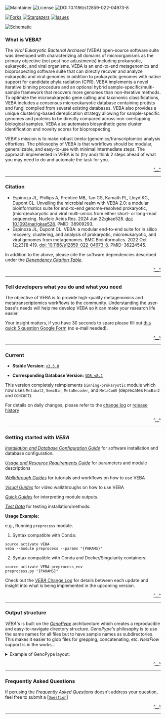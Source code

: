 <a name="readme-top"></a>

![Maintainer](https://img.shields.io/badge/Maintainer-@jolespin-blue) ![License](https://img.shields.io/badge/License-AGPLv3-blue) ![DOI:10.1186/s12859-022-04973-8](https://zenodo.org/badge/DOI/10.1186/s12859-022-04973-8.svg)

[![Forks][forks-shield]][forks-url]
[![Stargazers][stars-shield]][stars-url]
[![Issues][issues-shield]][issues-url]



[forks-shield]: https://img.shields.io/github/forks/jolespin/veba.svg?style=for-the-badge
[forks-url]: https://github.com/jolespin/veba/members
[stars-shield]: https://img.shields.io/github/stars/jolespin/veba.svg?style=for-the-badge
[stars-url]: https://github.com/jolespin/veba/stargazers
[issues-shield]: https://img.shields.io/github/issues/jolespin/veba.svg?style=for-the-badge
[issues-url]: https://github.com/jolespin/veba/issues

[![Schematic](images/graphical-abstract.png)](images/graphical-abstract.pdf)

### What is VEBA? 
The *Viral Eukaryotic Bacterial Archaeal* (VEBA) open-source software suite was developed with characterizing all domains of microorganisms as the primary objective (not post hoc adjustments) including prokaryotic, eukaryotic, and viral organisms.  VEBA is an end-to-end metagenomics and bioprospecting software suite that can directly recover and analyze eukaryotic and viral genomes in addition to prokaryotic genomes with native support for candidate phyla radiation (CPR). VEBA implements a novel iterative binning procedure and an optional hybrid sample-specific/multi-sample framework that recovers more genomes than non-iterative methods.  To optimize the microeukaryotic gene calling and taxonomic classifications, VEBA includes a consensus microeukaryotic database containing protists and fungi compiled from several existing databases. VEBA also provides a unique clustering-based dereplication strategy allowing for sample-specific genomes and proteins to be directly compared across non-overlapping biological samples. VEBA also automates biosynthetic gene cluster identification and novelty scores for bioprospecting.

VEBA's mission is to make robust (meta-)genomics/transcriptomics analysis effortless.  The philosophy of VEBA is that workflows should be modular, generalizable, and easy-to-use with minimal intermediate steps.  The approach implemented in VEBA is to (try and) think 2 steps ahead of what you may need to do and automate the task for you.

<p align="right"><a href="#readme-top">^__^</a></p>

___________________________________________________________________

### Citation

* Espinoza JL, Phillips A, Prentice MB, Tan GS, Kamath PL, Lloyd KG, Dupont CL. Unveiling the microbial realm with VEBA 2.0: a modular bioinformatics suite for end-to-end genome-resolved prokaryotic, (micro)eukaryotic and viral multi-omics from either short- or long-read sequencing. Nucleic Acids Res. 2024 Jun 22:gkae528. [doi: 10.1093/nar/gkae528](https://doi.org/10.1093/nar/gkae528). PMID: 38909293.
* Espinoza JL, Dupont CL. VEBA: a modular end-to-end suite for in silico recovery, clustering, and analysis of prokaryotic, microeukaryotic, and viral genomes from metagenomes. BMC Bioinformatics. 2022 Oct 12;23(1):419. [doi: 10.1186/s12859-022-04973-8](https://doi.org/10.1186/s12859-022-04973-8). PMID: 36224545.

In addition to the above, please cite the software dependencies described under the [*Dependency Citation Table*](CITATIONS.md).

<p align="right"><a href="#readme-top">^__^</a></p>

___________________________________________________________________

### Tell developers what you do and what you need

The objective of VEBA is to provide high-quality metagenomics and metatranscriptomics workflows to the community.  Understanding the user-base's needs will help me develop VEBA so it can make your research life easier.  

Your insight matters, if you have 30 seconds to spare please fill out [this quick 5 question Google Form](https://forms.gle/AVVsY35ZrfS3jgVL7) (no e-mail needed). 

<p align="right"><a href="#readme-top">^__^</a></p>

___________________________________________________________________

### Current

* **Stable Version:** [`v2.5.0`](https://github.com/jolespin/veba/releases/tag/v2.5.0)

* **Corresponding Database Version:** [`VDB_v8.1`](install/DATABASE.md)

This version completely reimplements `binning-prokaryotic` module which now uses `Metabat2`, `SemiBin`, `MetaDecoder`, and `MetaCoAG` (deprecates `MaxBin2` and `CONCOCT`).

For details on daily changes, please refer to the [change log](CHANGELOG.md) or [release history](https://github.com/jolespin/veba/releases)

<p align="right"><a href="#readme-top">^__^</a></p>


___________________________________________________________________

### Getting started with *VEBA*




[*Installation and Database Configuration Guide*](install/README.md) for software installation and database configuration.

[*Usage and Resource Requirements Guide*](bin/README.md) for parameters and module descriptions

[*Walkthrough Guides*](walkthroughs/README.md) for tutorials and workflows on how to use VEBA

[*Visual Guides*](https://www.youtube.com/@VEBA-Multiomics) for video walkthroughs on how to use VEBA

[*Quick Guides*](walkthroughs/docs/interpreting_module_outputs.md) for interpreting module outputs.

[*Test Data*](data/README.md) for testing installation/methods.


**Usage Example:**

e.g., Running `preprocess` module. 

1) Syntax compatible with Conda:

```
source activate VEBA
veba --module preprocess --params "{PARAMS}" 
```

2) Syntax compatible with Conda and Docker/Singularity containers:

```
source activate VEBA-preprocess_env
preprocess.py "{PARAMS}"
```

Check out the [*VEBA* Change Log](CHANGELOG.md) for details between each update and insight into what is being implemented in the upcoming version.

<p align="right"><a href="#readme-top">^__^</a></p>

___________________________________________________________________


### Output structure
*VEBA*'s is built on the [*GenoPype*](https://github.com/jolespin/genopype) archituecture which creates a reproducible and easy-to-navigate directory structure.  *GenoPype*'s philosophy is to use the same names for all files but to have sample names as subdirectories.  This makes it easier to glob files for grepping, concatenating, etc. *NextFlow* support is in the works...

<details>
	<summary> Example of GenoPype layout: </summary>

```
# Project directory
project_directory/

# Temporary directory
project_directory/tmp/

# Log directory
project_directory/logs/
project_directory/logs/[step]__[program-name].e
project_directory/logs/[step]__[program-name].o
project_directory/logs/[step]__[program-name].returncode

# Checkpoint directory
project_directory/checkpoints/
project_directory/checkpoints/

# Intermediate directories for each step
project_directory/intermediate/
project_directory/intermediate/[step]__[program-name]/

# Output directory
project_directory/output/

# Commands
project_directory/commands.sh
```

For *VEBA*, it has all the directories created by `GenoPype` above but is built for having multiple samples under the same project. 

Example of *VEBA*'s default directory layout:

```
ID="sample_1"

# Main output directory
veba_output/

# Assembly directory
veba_output/assembly

# Assembly output for ${ID} sample
veba_output/assembly/${ID}/output/

# Prokaryotic binning for ${ID} sample
veba_output/binning/prokaryotic/${ID}/output/ 

# Eukaryotic binning
veba_output/binning/eukaryotic/${ID}/output/

# Viral binning
veba_output/binning/viral/${ID}/output/
```

The above are default output locations but they can be customized.

</details>

<p align="right"><a href="#readme-top">^__^</a></p>

___________________________________________________________________

### Frequently Asked Questions

If perusing the [*Frequently Asked Questions*](FAQ.md) doesn't address your question, feel free to submit a [[`Question`]](https://github.com/jolespin/veba/issues/new) 

<p align="right"><a href="#readme-top">^__^</a></p>

___________________________________________________________________

